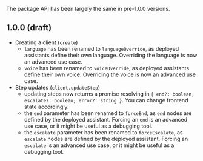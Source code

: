 The package API has been largely the same in pre-1.0.0 versions.

## 1.0.0 (draft)

* Creating a client (`create`)
  * `language` has been renamed to `languageOverride`, as deployed assistants define their own language. Overriding the language is now an advanced use case.
  * `voice` has been renamed to `voiceOverride`, as deployed assistants define their own voice. Overriding the voice is now an advanced use case.
* Step updates (`client.updateStep`)
  * updating steps now returns a promise resolving in `{ end?: boolean; escalate?: boolean; error?: string }`. You can change frontend state accordingly.
  * the `end` parameter has been renamed to `forceEnd`, as `end` nodes are defined by the deployed assistant. Forcing an `end` is an advanced use case, or it might be useful as a debugging tool.
  * the `escalate` parameter has been renamed to `forceEscalate`, as `escalate` nodes are defined by the deployed assistant. Forcing an `escalate` is an advanced use case, or it might be useful as a debugging tool.
